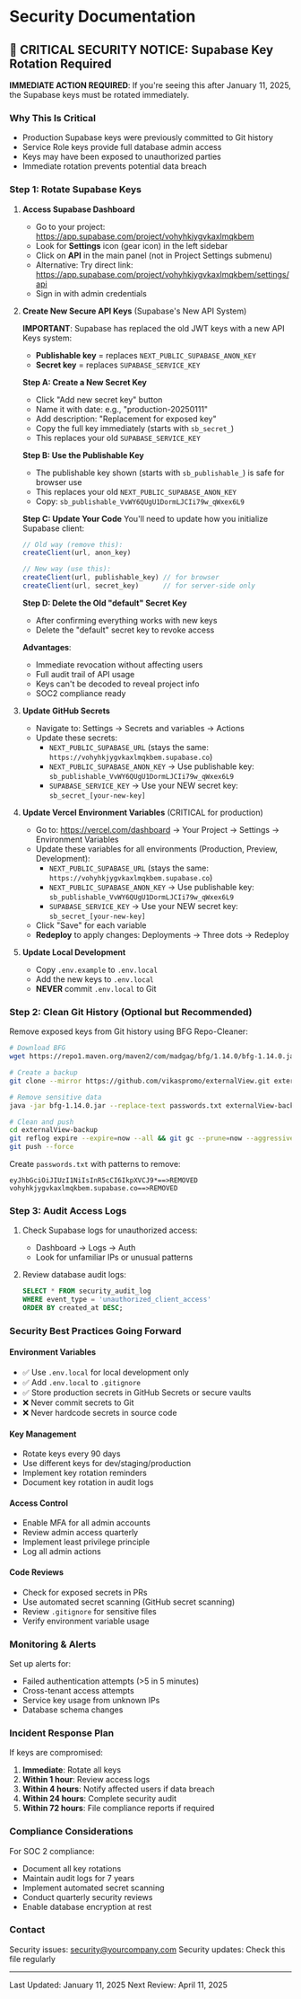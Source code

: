 # Security Documentation

## 🔐 CRITICAL SECURITY NOTICE: Supabase Key Rotation Required

**IMMEDIATE ACTION REQUIRED**: If you're seeing this after January 11, 2025, the Supabase keys must be rotated immediately.

### Why This Is Critical
- Production Supabase keys were previously committed to Git history
- Service Role keys provide full database admin access
- Keys may have been exposed to unauthorized parties
- Immediate rotation prevents potential data breach

### Step 1: Rotate Supabase Keys

1. **Access Supabase Dashboard**
   - Go to your project: https://app.supabase.com/project/vohyhkjygvkaxlmqkbem
   - Look for **Settings** icon (gear icon) in the left sidebar
   - Click on **API** in the main panel (not in Project Settings submenu)
   - Alternative: Try direct link: https://app.supabase.com/project/vohyhkjygvkaxlmqkbem/settings/api
   - Sign in with admin credentials

2. **Create New Secure API Keys** (Supabase's New API System)
   
   **IMPORTANT**: Supabase has replaced the old JWT keys with a new API Keys system:
   - **Publishable key** = replaces `NEXT_PUBLIC_SUPABASE_ANON_KEY`
   - **Secret key** = replaces `SUPABASE_SERVICE_KEY`

   **Step A: Create a New Secret Key**
   - Click "Add new secret key" button
   - Name it with date: e.g., "production-20250111"
   - Add description: "Replacement for exposed key"
   - Copy the full key immediately (starts with `sb_secret_`)
   - This replaces your old `SUPABASE_SERVICE_KEY`
   
   **Step B: Use the Publishable Key**
   - The publishable key shown (starts with `sb_publishable_`) is safe for browser use
   - This replaces your old `NEXT_PUBLIC_SUPABASE_ANON_KEY`
   - Copy: `sb_publishable_VvWY6QUgU1DormLJCIi79w_qWxex6L9`
   
   **Step C: Update Your Code**
   You'll need to update how you initialize Supabase client:
   ```javascript
   // Old way (remove this):
   createClient(url, anon_key)
   
   // New way (use this):
   createClient(url, publishable_key) // for browser
   createClient(url, secret_key)      // for server-side only
   ```
   
   **Step D: Delete the Old "default" Secret Key**
   - After confirming everything works with new keys
   - Delete the "default" secret key to revoke access
   
   **Advantages**:
   - Immediate revocation without affecting users
   - Full audit trail of API usage
   - Keys can't be decoded to reveal project info
   - SOC2 compliance ready

3. **Update GitHub Secrets**
   - Navigate to: Settings → Secrets and variables → Actions
   - Update these secrets:
     - `NEXT_PUBLIC_SUPABASE_URL` (stays the same: `https://vohyhkjygvkaxlmqkbem.supabase.co`)
     - `NEXT_PUBLIC_SUPABASE_ANON_KEY` → Use publishable key: `sb_publishable_VvWY6QUgU1DormLJCIi79w_qWxex6L9`
     - `SUPABASE_SERVICE_KEY` → Use your NEW secret key: `sb_secret_[your-new-key]`

4. **Update Vercel Environment Variables** (CRITICAL for production)
   - Go to: https://vercel.com/dashboard → Your Project → Settings → Environment Variables
   - Update these variables for all environments (Production, Preview, Development):
     - `NEXT_PUBLIC_SUPABASE_URL` (stays the same: `https://vohyhkjygvkaxlmqkbem.supabase.co`)
     - `NEXT_PUBLIC_SUPABASE_ANON_KEY` → Use publishable key: `sb_publishable_VvWY6QUgU1DormLJCIi79w_qWxex6L9`
     - `SUPABASE_SERVICE_KEY` → Use your NEW secret key: `sb_secret_[your-new-key]`
   - Click "Save" for each variable
   - **Redeploy** to apply changes: Deployments → Three dots → Redeploy

5. **Update Local Development**
   - Copy `.env.example` to `.env.local`
   - Add the new keys to `.env.local`
   - **NEVER** commit `.env.local` to Git

### Step 2: Clean Git History (Optional but Recommended)

Remove exposed keys from Git history using BFG Repo-Cleaner:

```bash
# Download BFG
wget https://repo1.maven.org/maven2/com/madgag/bfg/1.14.0/bfg-1.14.0.jar

# Create a backup
git clone --mirror https://github.com/vikaspromo/externalView.git externalView-backup

# Remove sensitive data
java -jar bfg-1.14.0.jar --replace-text passwords.txt externalView-backup

# Clean and push
cd externalView-backup
git reflog expire --expire=now --all && git gc --prune=now --aggressive
git push --force
```

Create `passwords.txt` with patterns to remove:
```
eyJhbGciOiJIUzI1NiIsInR5cCI6IkpXVCJ9*==>REMOVED
vohyhkjygvkaxlmqkbem.supabase.co==>REMOVED
```

### Step 3: Audit Access Logs

1. Check Supabase logs for unauthorized access:
   - Dashboard → Logs → Auth
   - Look for unfamiliar IPs or unusual patterns

2. Review database audit logs:
   ```sql
   SELECT * FROM security_audit_log 
   WHERE event_type = 'unauthorized_client_access'
   ORDER BY created_at DESC;
   ```

### Security Best Practices Going Forward

#### Environment Variables
- ✅ Use `.env.local` for local development only
- ✅ Add `.env.local` to `.gitignore`
- ✅ Store production secrets in GitHub Secrets or secure vaults
- ❌ Never commit secrets to Git
- ❌ Never hardcode secrets in source code

#### Key Management
- Rotate keys every 90 days
- Use different keys for dev/staging/production
- Implement key rotation reminders
- Document key rotation in audit logs

#### Access Control
- Enable MFA for all admin accounts
- Review admin access quarterly
- Implement least privilege principle
- Log all admin actions

#### Code Reviews
- Check for exposed secrets in PRs
- Use automated secret scanning (GitHub secret scanning)
- Review `.gitignore` for sensitive files
- Verify environment variable usage

### Monitoring & Alerts

Set up alerts for:
- Failed authentication attempts (>5 in 5 minutes)
- Cross-tenant access attempts
- Service key usage from unknown IPs
- Database schema changes

### Incident Response Plan

If keys are compromised:
1. **Immediate**: Rotate all keys
2. **Within 1 hour**: Review access logs
3. **Within 4 hours**: Notify affected users if data breach
4. **Within 24 hours**: Complete security audit
5. **Within 72 hours**: File compliance reports if required

### Compliance Considerations

For SOC 2 compliance:
- Document all key rotations
- Maintain audit logs for 7 years
- Implement automated secret scanning
- Conduct quarterly security reviews
- Enable database encryption at rest

### Contact

Security issues: security@yourcompany.com
Security updates: Check this file regularly

---
Last Updated: January 11, 2025
Next Review: April 11, 2025